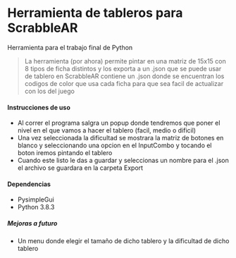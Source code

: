 # Herramienta de tableros para ScrabbleAR
Herramienta para el trabajo final de Python

>La herramienta (por ahora) permite pintar en una matriz de 15x15 con 8 tipos de ficha distintos y los exporta a un .json que se puede usar de tablero 
en ScrabbleAR contiene un .json donde se encuentran los codigos de color que usa cada ficha para que sea facil de actualizar con los del juego

#### Instrucciones de uso
- Al correr el programa salgra un popup donde tendremos que poner el nivel en el que vamos a hacer el tablero (facil, medio o dificil)
- Una vez seleccionada la dificultad se mostrara la matriz de botones en blanco y seleccionando una opcion en el InputCombo y tocando el boton iremos pintando el tablero
- Cuando este listo le das a guardar y seleccionas un nombre para el .json el archivo se guardara en la carpeta Export
#### Dependencias
- PysimpleGui
- Python 3.8.3

##### Mejoras a futuro
- Un menu donde elegir el tamaño de dicho tablero y la dificultad de dicho tablero
